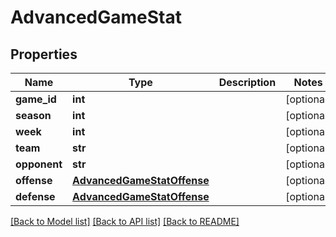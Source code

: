 # AdvancedGameStat

## Properties
Name | Type | Description | Notes
------------ | ------------- | ------------- | -------------
**game_id** | **int** |  | [optional] 
**season** | **int** |  | [optional] 
**week** | **int** |  | [optional] 
**team** | **str** |  | [optional] 
**opponent** | **str** |  | [optional] 
**offense** | [**AdvancedGameStatOffense**](AdvancedGameStatOffense.md) |  | [optional] 
**defense** | [**AdvancedGameStatOffense**](AdvancedGameStatOffense.md) |  | [optional] 

[[Back to Model list]](../README.md#documentation-for-models) [[Back to API list]](../README.md#documentation-for-api-endpoints) [[Back to README]](../README.md)


